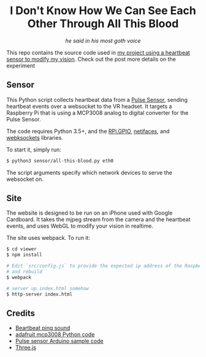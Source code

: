 <div align="center">
    <h1>I Don't Know How We Can See Each Other Through All This Blood</h1>
    <i>he said in his most goth voice</i>
</div>

This repo contains the source code used in [my project using a heartbeat sensor to modify my vision][post]. Check out the post more details on the experiment

## Sensor
This Python script collects heartbeat data from a [Pulse Sensor][pulse], sending heartbeat events over a websocket to the VR headset. It targets a Raspberry Pi that is using a MCP3008 analog to digital converter for the Pulse Sensor.

The code requires Python 3.5+, and the [RPi.GPIO](https://learn.adafruit.com/raspberry-pi-analog-to-digital-converters/mcp3008), [netifaces](https://pypi.python.org/pypi/netifaces), and [webksockets](https://pypi.python.org/pypi/websockets) libraries.

To start it, simply run:

```bash
$ python3 sensor/all-this-blood.py eth0
```

The script arguments specify which network devices to serve the websocket on.


## Site
The website is designed to be run on an iPhone used with Google Cardboard. It takes the mjpeg stream from the camera and the heartbeat events, and uses WebGL to modify your vision in realtime.

The site uses webpack. To run it:

```bash
$ cd viewer
$ npm install

# Edit `src/config.js` to provide the expected ip address of the Raspberry pi
# and rebuild
$ webpack

# server up index.html somehow
$ http-server index.html
```

## Credits

* [Beartbeat ping sound](http://freesound.org/people/Benboncan/sounds/63832/)
* [adafruit mcp3008 Python code](http://threejs.org/docs/index.html#Manual/Introduction/Creating_a_scene)
* [Pulse sensor Arduino sample code](https://github.com/WorldFamousElectronics/PulseSensor_Amped_Arduino) 
* [Three.js](http://freesound.org/people/Benboncan/sounds/63832/)



[pulse]: http://pulsesensor.com/

[post]: http://blog.mattbierner.com/all-this-blood